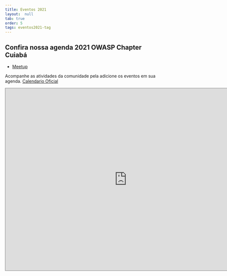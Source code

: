 ```yaml
---
title: Eventos 2021
layout:  null
tab: true
order: 5
tags: eventos2021-tag
---
```


## Confira nossa agenda 2021 OWASP Chapter Cuiabá

* [Meetup](https://www.meetup.com/pt-BR/owasp-cuiaba-meetup-group/)

Acompanhe as atividades da comunidade pela adicione os eventos em sua
agenda. [Calendario Oficial](https://calendar.google.com/calendar/embed?src=owasp.org_2dlqbcecuri6ivgmhh041i61os%40group.calendar.google.com&ctz=America/Cuiaba)

<iframe src="https://calendar.google.com/calendar/embed?height=600&amp;wkst=1&amp;bgcolor=%23ffffff&amp;ctz=America%2FCuiaba&amp;src=b3dhc3Aub3JnXzJkbHFiY2VjdXJpNml2Z21oaDA0MWk2MW9zQGdyb3VwLmNhbGVuZGFyLmdvb2dsZS5jb20&amp;color=%23DD5511" style="border:solid 1px #777" width="800" height="600" frameborder="0" scrolling="no"></iframe>
